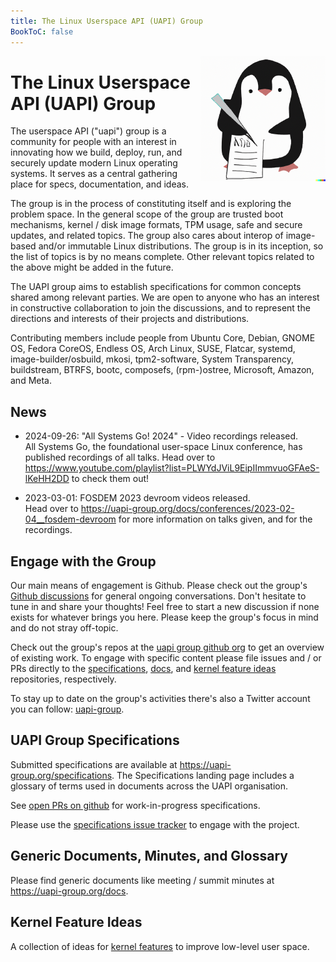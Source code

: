 ```yaml
---
title: The Linux Userspace API (UAPI) Group
BookToC: false
---
```


<span style="float:right"> ![uapi-group.png](/uapi-group.png) </span>

# The Linux Userspace API (UAPI) Group

The userspace API ("uapi") group is a community for people with an interest in innovating how we build, deploy, run, and securely update modern Linux operating systems.
It serves as a central gathering place for specs, documentation, and ideas.

The group is in the process of constituting itself and is exploring the problem space.
In the general scope of the group are trusted boot mechanisms, kernel / disk image formats, TPM usage, safe and secure updates, and related topics.
The group also cares about interop of image-based and/or immutable Linux distributions.
The group is in its inception, so the list of topics is by no means complete.
Other relevant topics related to the above might be added in the future.

The UAPI group aims to establish specifications for common concepts shared among relevant parties.
We are open to anyone who has an interest in constructive collaboration to join the discussions, and to represent the directions and interests of their projects and distributions.

Contributing members include people from Ubuntu Core, Debian, GNOME OS, Fedora CoreOS, Endless OS, Arch Linux, SUSE, Flatcar, 
systemd, image-builder/osbuild, mkosi, tpm2-software, System Transparency, buildstream, BTRFS, bootc, composefs, (rpm-)ostree,
Microsoft, Amazon, and Meta.

## News

* 2024-09-26: "All Systems Go! 2024" - Video recordings released. <br />
  All Systems Go, the foundational user-space Linux conference, has published recordings of all talks.
  Head over to https://www.youtube.com/playlist?list=PLWYdJViL9EipIImmvuoGFAeS-lKeHH2DD to check them out!

* 2023-03-01: FOSDEM 2023 devroom videos released. <br />
  Head over to https://uapi-group.org/docs/conferences/2023-02-04__fosdem-devroom for more information on talks given, and for the recordings.

## Engage with the Group

Our main means of engagement is Github.
Please check out the group's [Github discussions](https://github.com/orgs/uapi-group/discussions) for general ongoing conversations.
Don't hesitate to tune in and share your thoughts!
Feel free to start a new discussion if none exists for whatever brings you here.
Please keep the group's focus in mind and do not stray off-topic.

Check out the group's repos at the [uapi group github org](https://github.com/uapi-group) to get an overview of existing work.
To engage with specific content please file issues and / or PRs directly to the [specifications](https://github.com/uapi-group/specifications/),
[docs](https://github.com/uapi-group/docs/), and [kernel feature ideas](https://github.com/uapi-group/kernel-features/) repositories, respectively.

To stay up to date on the group's activities there's also a Twitter account you can follow: [uapi-group](https://twitter.com/uapi_group).

## UAPI Group Specifications

Submitted specifications are available at https://uapi-group.org/specifications.
The Specifications landing page includes a glossary of terms used in documents across the UAPI organisation.

See [open PRs on github](https://github.com/uapi-group/specifications/pulls) for work-in-progress specifications.

Please use the [specifications issue tracker](https://github.com/uapi-group/specifications/issues) to engage with the project.

## Generic Documents, Minutes, and Glossary

Please find generic documents like meeting / summit minutes at https://uapi-group.org/docs.

## Kernel Feature Ideas

A collection of ideas for [kernel features](https://uapi-group.org/kernel-features) to improve low-level user space.
